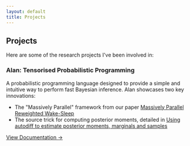 ```yaml
---
layout: default
title: Projects
---
```


## Projects

Here are some of the research projects I've been involved in:

### Alan: Tensorised Probabilistic Programming

A probabilistic programming language designed to provide a simple and intuitive way to perform fast Bayesian inference. Alan showcases two key innovations:

- The "Massively Parallel" framework from our paper [Massively Parallel Reweighted Wake-Sleep](https://arxiv.org/abs/2305.11022)
- The source trick for computing posterior moments, detailed in [Using autodiff to estimate posterior moments, marginals and samples](https://arxiv.org/abs/2310.17374)

[View Documentation →](https://alan-ppl.readthedocs.io/en/latest/)
